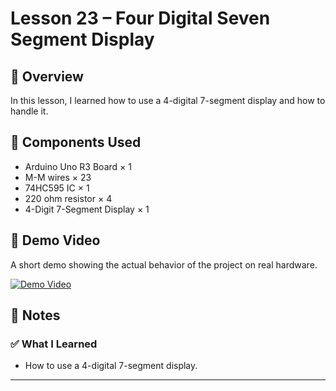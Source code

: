 # Lesson 23 – Four Digital Seven Segment Display

## 📘 Overview
In this lesson, I learned how to use a 4-digital 7-segment display and how to handle it.

## 🔧 Components Used
- Arduino Uno R3 Board × 1
- M-M wires × 23
- 74HC595 IC × 1
- 220 ohm resistor × 4
- 4-Digit 7-Segment Display × 1

## 🎥 Demo Video
A short demo showing the actual behavior of the project on real hardware.

[![Demo Video](https://img.youtube.com/vi/JKn_e312RGM/0.jpg)](https://youtube.com/shorts/JKn_e312RGM)

## 📝 Notes
### ✅ What I Learned
- How to use a 4-digital 7-segment display.

---
